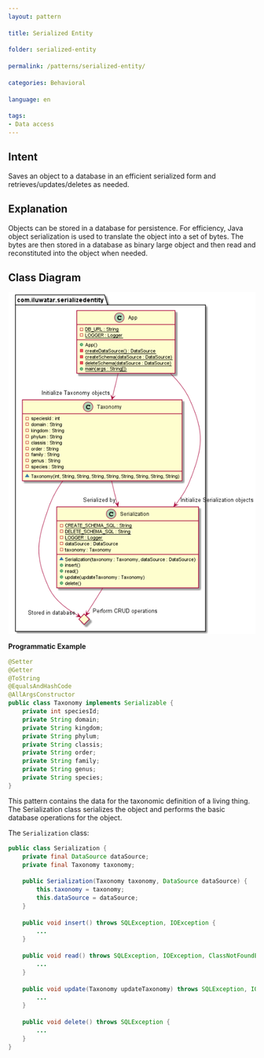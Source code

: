 ```yaml
---
layout: pattern

title: Serialized Entity

folder: serialized-entity

permalink: /patterns/serialized-entity/

categories: Behavioral

language: en

tags:
- Data access
---
```


## Intent
Saves an object to a database in an efficient serialized form and retrieves/updates/deletes as needed.

## Explanation
Objects can be stored in a database for persistence. For efficiency, Java object serialization is used to translate 
the object into a set of bytes. The bytes are then stored in a database as binary large object and then read and 
reconstituted into the object when needed.

## Class Diagram
![](./etc/serialized-entity.png)

**Programmatic Example**
```java
@Setter
@Getter
@ToString
@EqualsAndHashCode
@AllArgsConstructor
public class Taxonomy implements Serializable {
    private int speciesId;
    private String domain;
    private String kingdom;
    private String phylum;
    private String classis;
    private String order;
    private String family;
    private String genus;
    private String species;
}

```

This pattern contains the data for the taxonomic definition of a living thing. The Serialization class serializes
the object and performs the basic database operations for the object.

The `Serialization` class:

```java
public class Serialization {
    private final DataSource dataSource;
    private final Taxonomy taxonomy;

    public Serialization(Taxonomy taxonomy, DataSource dataSource) {
        this.taxonomy = taxonomy;
        this.dataSource = dataSource;
    }

    public void insert() throws SQLException, IOException {
        ...
    }

    public void read() throws SQLException, IOException, ClassNotFoundException {
        ...
    }

    public void update(Taxonomy updateTaxonomy) throws SQLException, IOException {
        ...
    }

    public void delete() throws SQLException {
        ...
    }
}
```
